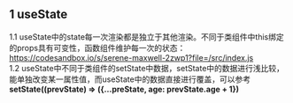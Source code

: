## 1 useState
1.1 useState中的state每一次渲染都是独立于其他渲染。不同于类组件中this绑定的props具有可变性，函数组件维护每一次的状态：https://codesandbox.io/s/serene-maxwell-2zwp1?file=/src/index.js  
1.2 useState中不同于类组件的setState中数据，setState中的数据进行浅比较，能单独改变某一属性值，而useState中的数据直接进行覆盖，可以参考 **setState((prevState) => ({...preState, age: prevState.age + 1})**


